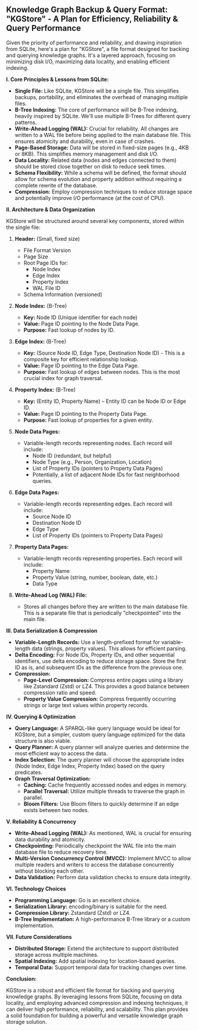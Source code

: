 ## Knowledge Graph Backup & Query Format: "KGStore" - A Plan for Efficiency, Reliability & Query Performance

Given the priority of performance and reliability, and drawing inspiration from SQLite, here's a plan for "KGStore", a file format designed for backing and querying knowledge graphs.  It's a layered approach, focusing on minimizing disk I/O, maximizing data locality, and enabling efficient indexing.

**I. Core Principles & Lessons from SQLite:**

* **Single File:** Like SQLite, KGStore will be a single file. This simplifies backups, portability, and eliminates the overhead of managing multiple files.
* **B-Tree Indexing:**  The core of performance will be B-Tree indexing, heavily inspired by SQLite.  We'll use multiple B-Trees for different query patterns.
* **Write-Ahead Logging (WAL):**  Crucial for reliability.  All changes are written to a WAL file before being applied to the main database file. This ensures atomicity and durability, even in case of crashes.
* **Page-Based Storage:**  Data will be stored in fixed-size pages (e.g., 4KB or 8KB). This simplifies memory management and disk I/O.
* **Data Locality:**  Related data (nodes and edges connected to them) should be stored close together on disk to reduce seek times.
* **Schema Flexibility:**  While a schema will be defined, the format should allow for schema evolution and property addition without requiring a complete rewrite of the database.
* **Compression:**  Employ compression techniques to reduce storage space and potentially improve I/O performance (at the cost of CPU).



**II. Architecture & Data Organization**

KGStore will be structured around several key components, stored within the single file:

1. **Header:** (Small, fixed size)
   *  File Format Version
   *  Page Size
   *  Root Page IDs for:
      * Node Index
      * Edge Index
      * Property Index
      * WAL File ID
   *  Schema Information (versioned)

2. **Node Index:** (B-Tree)
   * **Key:** Node ID (Unique identifier for each node)
   * **Value:**  Page ID pointing to the Node Data Page.
   * **Purpose:**  Fast lookup of nodes by ID.

3. **Edge Index:** (B-Tree)
   * **Key:**  (Source Node ID, Edge Type, Destination Node ID) -  This is a composite key for efficient relationship lookup.
   * **Value:** Page ID pointing to the Edge Data Page.
   * **Purpose:** Fast lookup of edges between nodes.  This is the most crucial index for graph traversal.

4. **Property Index:** (B-Tree)
   * **Key:** (Entity ID, Property Name) –  Entity ID can be Node ID or Edge ID.
   * **Value:** Page ID pointing to the Property Data Page.
   * **Purpose:** Fast lookup of properties for a given entity.

5. **Node Data Pages:**
   *  Variable-length records representing nodes.  Each record will include:
      * Node ID (redundant, but helpful)
      * Node Type (e.g., Person, Organization, Location)
      * List of Property IDs (pointers to Property Data Pages)
      *  Potentially, a list of adjacent Node IDs for fast neighborhood queries.

6. **Edge Data Pages:**
   * Variable-length records representing edges. Each record will include:
      * Source Node ID
      * Destination Node ID
      * Edge Type
      * List of Property IDs (pointers to Property Data Pages)

7. **Property Data Pages:**
   * Variable-length records representing properties. Each record will include:
      * Property Name
      * Property Value (string, number, boolean, date, etc.)
      * Data Type

8. **Write-Ahead Log (WAL) File:**
    *  Stores all changes before they are written to the main database file.  This is a separate file that is periodically "checkpointed" into the main file.

**III. Data Serialization & Compression**

* **Variable-Length Records:** Use a length-prefixed format for variable-length data (strings, property values). This allows for efficient parsing.
* **Delta Encoding:** For Node IDs, Property IDs, and other sequential identifiers, use delta encoding to reduce storage space. Store the first ID as is, and subsequent IDs as the difference from the previous one.
* **Compression:**
    * **Page-Level Compression:** Compress entire pages using a library like Zstandard (Zstd) or LZ4. This provides a good balance between compression ratio and speed.
    * **Property Value Compression:** Compress frequently occurring strings or large text values within property records.

**IV. Querying & Optimization**

* **Query Language:**  A SPARQL-like query language would be ideal for KGStore, but a simpler, custom query language optimized for the data structure is also viable.
* **Query Planner:**  A query planner will analyze queries and determine the most efficient way to access the data.
* **Index Selection:** The query planner will choose the appropriate index (Node Index, Edge Index, Property Index) based on the query predicates.
* **Graph Traversal Optimization:**
    * **Caching:** Cache frequently accessed nodes and edges in memory.
    * **Parallel Traversal:**  Utilize multiple threads to traverse the graph in parallel.
    * **Bloom Filters:** Use Bloom filters to quickly determine if an edge exists between two nodes.

**V. Reliability & Concurrency**

* **Write-Ahead Logging (WAL):**  As mentioned, WAL is crucial for ensuring data durability and atomicity.
* **Checkpointing:** Periodically checkpoint the WAL file into the main database file to reduce recovery time.
* **Multi-Version Concurrency Control (MVCC):**  Implement MVCC to allow multiple readers and writers to access the database concurrently without blocking each other.
* **Data Validation:**  Perform data validation checks to ensure data integrity.



**VI. Technology Choices**

* **Programming Language:** Go is an excellent choice.
* **Serialization Library:** encoding/binary is suitable for the need.
* **Compression Library:** Zstandard (Zstd) or LZ4.
* **B-Tree Implementation:**  A high-performance B-Tree library or a custom implementation.

**VII. Future Considerations**

* **Distributed Storage:**  Extend the architecture to support distributed storage across multiple machines.
* **Spatial Indexing:** Add spatial indexing for location-based queries.
* **Temporal Data:**  Support temporal data for tracking changes over time.




**Conclusion:**

KGStore is a robust and efficient file format for backing and querying knowledge graphs. By leveraging lessons from SQLite, focusing on data locality, and employing advanced compression and indexing techniques, it can deliver high performance, reliability, and scalability. This plan provides a solid foundation for building a powerful and versatile knowledge graph storage solution.
